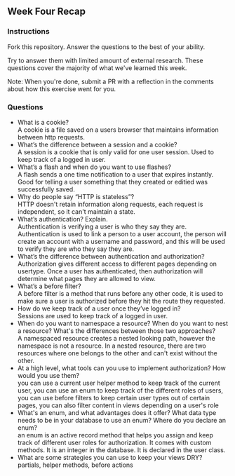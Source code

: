 ## Week Four Recap

### Instructions
Fork this repository. Answer the questions to the best of your ability.

Try to answer them with limited amount of external research. These questions cover the majority of what we've learned this week.

Note: When you're done, submit a PR with a reflection in the comments about how this exercise went for you.

### Questions

* What is a cookie?<br />
  A cookie is a file saved on a users browser that maintains information between http requests.
* What’s the difference between a session and a cookie?<br />
  A session is a cookie that is only valid for one user session.  Used to keep track of a logged in user.
* What’s a flash and when do you want to use flashes?<br />
  A flash sends a one time notification to a user that expires instantly.  Good for telling a user something that they created or editied was successfully saved.
* Why do people say “HTTP is stateless”?<br />
  HTTP doesn't retain information along requests, each request is independent, so it can't maintain a state.
* What’s authentication? Explain.<br />
  Authentication is verifying a user is who they say they are.  Authentication is used to link a person to a user account, the person will create an account with a username and password, and this will be used to verify they are who they say they are.
* What’s the difference between authentication and authorization?<br />
  Authorization gives different access to different pages depending on usertype.  Once a user has authenticated, then authorization will determine what pages they are allowed to view.
* What’s a before filter?<br />
  A before filter is a method that runs before any other code, it is used to make sure a user is authorized before they hit the route they requested.
* How do we keep track of a user once they’ve logged in?<br />
  Sessions are used to keep track of a logged in user.
* When do you want to namespace a resource? When do you want to nest a resource? What's the differences between those two approaches?<br />
  A namespaced resource creates a nested looking path, however the namespace is not a resource.  In a nested resource, there are two resources where one belongs to the other and can't exist without the other.
* At a high level, what tools can you use to implement authorization? How would you use them?<br />
  you can use a current user helper method to keep track of the current user, you can use an enum to keep track of the different roles of users, you can use before filters to keep certain user types out of certain pages, you can also filter content in views depending on a user's role
* What's an enum, and what advantages does it offer? What data type needs to be in your database to use an enum? Where do you declare an enum?<br />
  an enum is an active record method that helps you assign and keep track of different user roles for authorization.  It comes with custom methods.  It is an integer in the database.  It is declared in the user class.
* What are some strategies you can use to keep your views DRY?<br />
  partials, helper methods, before actions
